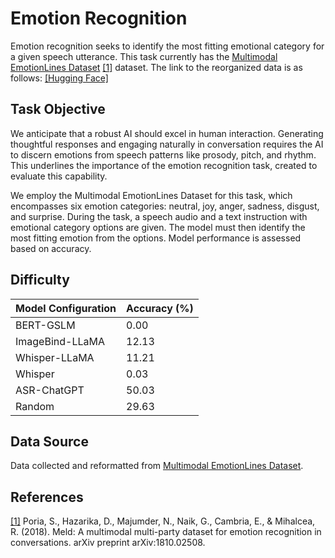 # Emotion Recognition

<!-- [Introduce] -->

<!-- Emotion recognition aims to idenetify the most corresponding option of emotion of a given speech utterance, which includes the [Multimodal EmotionLines Dataset](https://huggingface.co/datasets/DynamicSuperb/EmotionRecognition_MultimodalEmotionlinesDataset)
[[1]](https://arxiv.org/pdf/1810.02508.pdf) for this task. -->

Emotion recognition seeks to identify the most fitting emotional category for a given speech utterance. This task currently has the [Multimodal EmotionLines Dataset](https://affective-meld.github.io/) [[1]](https://arxiv.org/pdf/1810.02508.pdf) dataset. The link to the reorganized data is as follows: [[Hugging Face]](https://huggingface.co/datasets/DynamicSuperb/EmotionRecognition_MultimodalEmotionlinesDataset)

## Task Objective

<!-- [Task Objective] + [Evaluation] -->

We anticipate that a robust AI should excel in human interaction. Generating thoughtful responses and engaging naturally in conversation requires the AI to discern emotions from speech patterns like prosody, pitch, and rhythm. This underlines the importance of the emotion recognition task, created to evaluate this capability.   

We employ the Multimodal EmotionLines Dataset for this task, which encompasses six emotion categories: neutral, joy, anger, sadness, disgust, and surprise. During the task, a speech audio and a text instruction with emotional category options are given. The model must then identify the most fitting emotion from the options. Model performance is assessed based on accuracy.

<!-- In our expectations, a well-developed AI should have good abilty on interacting with human.
To gererate satisfying responses and conversate with human naturally, it is important for a speech language model to identify the emotions of the speech utterances by their speech patterns, such as prosody, pitch, and rhythm. 
Therefore, the task of emotion recognition is built for testing such ability.  

We adopt the [Multimodal EmotionLines Dataset](https://huggingface.co/datasets/DynamicSuperb/EmotionRecognition_MultimodalEmotionlinesDataset) for the task.
There are six emotion categories in the dataset, including neutral, joy, anger, sadness, disgust and surprise. 
While running the task of emotion recognition, a speech audio and a text instruction with options of above emotion categories will be provided.
The model should follow the instruction and answer the most corresponding emotion category from the options.
To evaluate the performance of models, the accuracy would be estimated.   -->

<!-- ## Related Work

[ER paper]

* Speech Emotion Recognition Using Deep Learning Techniques: A Review -->

## Difficulty

| Model Configuration | Accuracy (%) |
| -------- | ---------- |
| BERT-GSLM	| 0.00 |
| ImageBind-LLaMA | 12.13 |
| Whisper-LLaMA	| 11.21 |
| Whisper | 0.03 |
| ASR-ChatGPT | 50.03 |
| Random | 29.63 |

## Data Source

<!-- [Source] -->

Data collected and reformatted from [Multimodal EmotionLines Dataset](https://affective-meld.github.io/).

## References

[[1]](https://arxiv.org/pdf/1810.02508.pdf) Poria, S., Hazarika, D., Majumder, N., Naik, G., Cambria, E., & Mihalcea, R. (2018). Meld: A multimodal multi-party dataset for emotion recognition in conversations. arXiv preprint arXiv:1810.02508.


